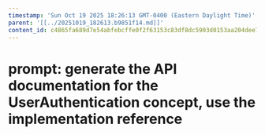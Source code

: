 ```yaml
---
timestamp: 'Sun Oct 19 2025 18:26:13 GMT-0400 (Eastern Daylight Time)'
parent: '[[../20251019_182613.b9851f14.md]]'
content_id: c4865fa689d7e54abfebcffe0f2f63153c83df8dc5903d0153aa204dee75bd98
---
```


# prompt: generate the API documentation for the UserAuthentication concept, use the implementation reference
